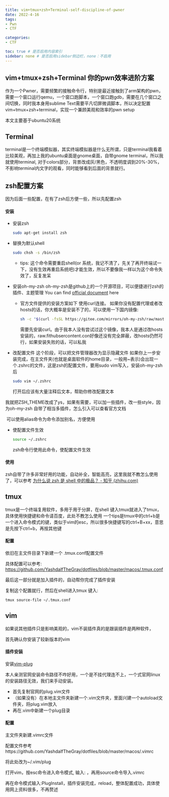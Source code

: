 ```yaml
---
title: vim+tmux+zsh+Terminal-self-discipline-of-pwner
date: 2022-4-16
tags: 
- Pwn
- CTF

categories:
- CTF

toc: true # 是否启用内容索引
sidebar: none # 是否启用sidebar侧边栏，none：不启用
---
```






## vim+tmux+zsh+Terminal 你的pwn效率进阶方案

作为一个Pwner，需要频繁的接触命令行，特别是最近接触到了arm架构的pwn，需要一个窗口运行qemu，一个窗口跑脚本，一个窗口跑gdb，需要在几个窗口之间切换，同时我本身用sublime Text需要平凡切屏微调脚本，所以决定配置vim+tmux+zsh+terminal，实现一个兼顾美观和效率的pwn setup

本文主要基于ubuntu20系统



## Terminal

terminal是一个终端模拟器，其实终端模拟器是什么无所谓，只是terminal我看着比较美观，再加上我的ubuntu桌面是gnome桌面，自带gnome terminal，所以我就使用terminal,  对于colors部分，背景改成灰/黑色，不透明度调到20%-30%，不影响terminal内文字的观看，同时能够看到后面的背景就行。



## zsh配置方案

因为后面一些配置，在有了zsh后方便一些，所以先配置zsh

#### 安装

- 安装zsh

  ```bash
  sudo apt-get install zsh
  ```

- 替换为默认shell

  ```bash
  sudo chsh -s /bin/zsh
  ```

  - tips: 这个命令需要重启shell(or 系统，我记不清了，先关了再开终端试一下，没有生效再重启系统吧)才能生效，所以不要像我一样以为这个命令失效了，反复发呆

- 安装oh-my-zsh
  oh-my-zsh是github上的一个开源项目，可以便捷进行zsh的插件、主题管理
  You can find [official document](https://github.com/ohmyzsh/ohmyzsh) here

  - 官方文件提供的安装方案如下
    使用curl连接。
    如果你没有配置代理或者改hosts的话，你大概率是安装不了的，可以使用一下国内镜像:

    ```bash
    sh -c "$(curl -fsSL https://gitee.com/mirrors/oh-my-zsh/raw/master/tools/install.sh)"
    ```

    需要先安装curl。由于我本人没有尝试过这个镜像，我本人是通过改hosts安装的，raw.fithubsercontent.con好像还没有完全屏蔽，改hosts仍然可行，如果安装失败的话，可以私我

- 改配置文件
  这个阶段，可以把文件管理器改为显示隐藏文件
  如果你上一步安装完成，在主文件夹(也就是桌面软件的home目录，一般用~表示)会出现一个.zshrc的文件，这是zsh的配置文件，要用sudo vim写入，安装oh-my-zsh后

  ```bash
  sudo vim ~/.zshrc
  ```

  打开后应该有大量注释后文本，帮助你修改配置文本
  

​		我就把ZSH_THEME改成了ys，如果有需要，可以加一些插件，改一些style，因为oh-my-zsh		自带了相当多插件，怎么引入可以查看官方文档

​		可以使用alias命令为命令添加别名，方便使用
​			

- 使配置文件生效

  ```bash
  source ~/.zshrc
  ```

  zsh命令行使用此命令，使配置文件生效

#### 使用

zsh自带了许多非常好用的功能，自动补全，智能高亮，这里我就不教怎么使用了，可以参考
[为什么说 zsh 是 shell 中的极品？ - 知乎 (zhihu.com)](https://www.zhihu.com/question/21418449)





## tmux

tmux是一个终端复用软件，多用于用于分屏，在shell 键入tmux就进入了tmux，具体使用快捷键和命令请百度，此处不教怎么使用
一个tips是tmux中的ctrl+b是一个进入命令模式的键，类似于vim的esc，所以很多快捷键写的ctrl+B+xx，意思是先按下ctrl+b，再按其他键



#### 配置

依旧在主文件目录下新建一个 .tmux.conf配置文件

具体配置可以参考: https://github.com/YashdalfTheGray/dotfiles/blob/master/macos/.tmux.conf

最后这一部分就是加入插件的，自动帮你完成了插件安装

复制这个配置就行，然后在shell进入tmux
键入:

```bash
tmux source-file ~/.tmux.conf
```



## vim

如果说其他插件只是影响美观的，vim不装插件真的是跟装插件是两种软件，

首先确认你安装了较新版本的vim

#### 插件安装

安装[vim-plug](https://github.com/junegunn/vim-plug#installation)

本人亲测官网安装命令路径不咋好用，一个是不挂代理连不上，一个式官网linux的安装路径无效，我们来手动安装。

- 首先复制官网的plug.vim文件
- （如果没有）在本地主文件夹新建一个.vim文件夹，里面兴建一个autoload文件夹，将plug.vim放入
- 再在.vim中新建一个plug目录

#### 配置

主文件夹新建.vimrc文件

配置文件参考https://github.com/YashdalfTheGray/dotfiles/blob/master/macos/.vimrc

将此处改为~/.vim/plug

打开vim，按esc命令进入命令模式, 输入:  ，再用source命令导入.vimrc

再在命令模式输入:PlugInstall，插件安装完成，reload，整体配置成功，具体使用网上资料很多，不再赘述